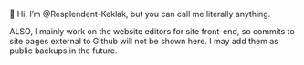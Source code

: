 👋 Hi, I’m @Resplendent-Keklak, but you can call me literally anything.

ALSO, I mainly work on the website editors for site front-end, so commits to site pages external to Github will not be shown here. I may add them as public backups in the future.
<!--
Resplendent-Keklak/Resplendent-Keklak is a ✨ special ✨ repository because its `README.md` (this file) appears on your GitHub profile.
You can click the Preview link to take a look at your changes.
-->
